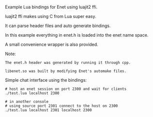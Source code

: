 Example Lua bindings for Enet using luajit2 ffi.

luajit2 ffi makes using C from Lua super easy.

It can parse header files and auto generate bindings.

In this example everything in enet.h is loaded into the enet name space.

A small convenience wrapper is also provided.


Note:

	The enet.h header was generated by running it through cpp.

	libenet.so was built by modifying Enet's automake files.


Simple chat interface using the bindings:

````shell
# host an enet session on port 2300 and wait for clients
./test.lua localhost 2300

# in another console
# using source port 2301 connect to the host on 2300
./test.lua localhost 2301 localhost 2300
````
